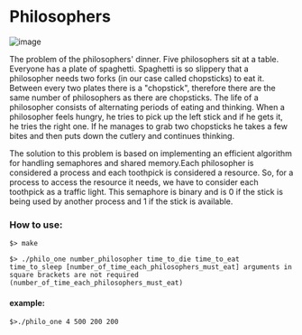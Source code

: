 # Philosophers

![image](https://github.com/user-attachments/assets/e9cec3d6-5d9f-4ad7-984a-ceb9316b178b)

The problem of the philosophers' dinner. Five philosophers sit at a table. Everyone has a plate of spaghetti. Spaghetti is so slippery that a philosopher needs two forks (in our case called chopsticks) to eat it. Between every two plates there is a "chopstick", therefore there are the same number of philosophers as there are chopsticks.
The life of a philosopher consists of alternating periods of eating and thinking. When a philosopher feels hungry, he tries to pick up the left stick and if he gets it, he tries the right one. If he manages to grab two chopsticks he takes a few bites and then puts down the cutlery and continues thinking.

The solution to this problem is based on implementing an efficient algorithm for handling semaphores and shared memory.Each philosopher is considered a process and each toothpick is considered a resource. So, for a process to access the resource it needs, we have to consider each toothpick as a traffic light. This semaphore is binary and is 0 if the stick is being used by another process and 1 if the stick is available.

### How to use: 
```
$> make 
```
```
$> ./philo_one number_philosopher time_to_die time_to_eat time_to_sleep [number_of_time_each_philosophers_must_eat] arguments in square brackets are not required (number_of_time_each_philosophers_must_eat)
```
#### example: 
```
$>./philo_one 4 500 200 200
```
